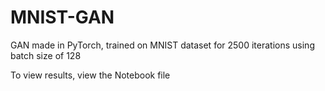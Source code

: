 # MNIST-GAN
GAN made in PyTorch, trained on MNIST dataset for 2500 iterations using batch size of 128

To view results, view the Notebook file
